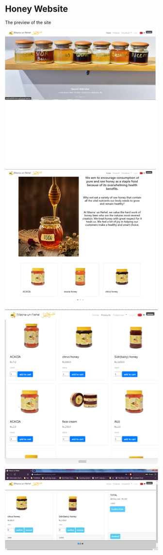 
# Honey Website

The preview of the site


![web1](web1.png)

![web2](web2.png)

![web3](web3.png)

![web4](web4.png)


